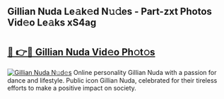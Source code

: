 ## Gillian Nuda Le𝚊k𝚎d N𝚞𝚍es - Part-zxt Photos Vid𝚎o Le𝚊ks xS4ag

# <h2><a href="http://fbec0x.evod.top/?m=Gillian+Nuda">🔗 👉🔴 Gillian Nuda Vid𝚎o Ph𝚘t𝚘s</a></h2>

[![Gillian Nuda N𝚞d𝚎s](https://i.imgur.com/8V9OHl7.gif)](http://fbec0x.evod.top/?m=Gillian+Nuda)
Online personality Gillian Nuda with a passion for dance and lifestyle. Public icon Gillian Nuda, celebrated for their tireless efforts to make a positive impact on society. 
